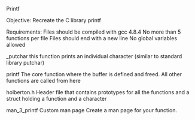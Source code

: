 Printf

Objective:
Recreate the C library printf

Requirements:
Files should be compiled with gcc 4.8.4
No more than 5 functions per file
Files should end with a new line
No global variables allowed

_putchar
this function prints an individual character (similar to standard library putchar)

printf
The core function where the buffer is defined and freed. All other functions are called from here

holberton.h
Header file that contains prototypes for all the functions and a struct holding a function and a character

man_3_printf
Custom man page Create a man page for your function.
